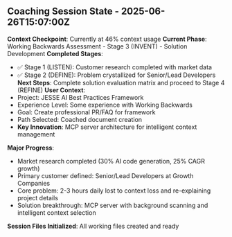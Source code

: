 ## Coaching Session State - 2025-06-26T15:07:00Z

**Context Checkpoint**: Currently at 46% context usage
**Current Phase**: Working Backwards Assessment - Stage 3 (INVENT) - Solution Development
**Completed Stages**: 
- ✅ Stage 1 (LISTEN): Customer research completed with market data
- ✅ Stage 2 (DEFINE): Problem crystallized for Senior/Lead Developers
**Next Steps**: Complete solution evaluation matrix and proceed to Stage 4 (REFINE)
**User Context**: 
- Project: JESSE AI Best Practices Framework
- Experience Level: Some experience with Working Backwards
- Goal: Create professional PR/FAQ for framework
- Path Selected: Coached document creation
- **Key Innovation**: MCP server architecture for intelligent context management

**Major Progress**: 
- Market research completed (30% AI code generation, 25% CAGR growth)
- Primary customer defined: Senior/Lead Developers at Growth Companies
- Core problem: 2-3 hours daily lost to context loss and re-explaining project details
- Solution breakthrough: MCP server with background scanning and intelligent context selection

**Session Files Initialized**: All working files created and ready
